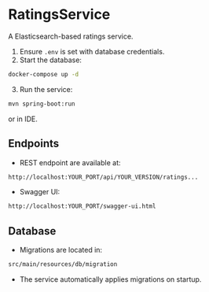 # RatingsService
A Elasticsearch-based ratings service.

1. Ensure `.env` is set with database credentials.
2. Start the database:
```bash
docker-compose up -d
```
3. Run the service:
```bash
mvn spring-boot:run
```
or in IDE.
## Endpoints

- REST endpoint are available at:
```bash
http://localhost:YOUR_PORT/api/YOUR_VERSION/ratings...
```
- Swagger UI:
```bash
http://localhost:YOUR_PORT/swagger-ui.html
```

## Database

- Migrations are located in:
```bash
src/main/resources/db/migration
```
- The service automatically applies migrations on startup.